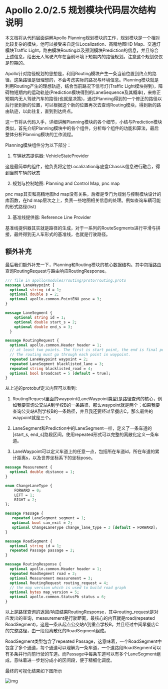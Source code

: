 # Apollo 2.0/2.5 规划模块代码层次结构说明

本文档将从代码层面讲解Apollo Planning规划模块的工作，规划模块是一个相对比较复杂的模块，他可以接受来自定位Localization、高精地图HD Map、交通灯模块Traffic Light，路由模块Routing以及预测模块Prediction的信息，并且综合上述信息，给出无人驾驶汽车在当前环境下短期内的路径规划。注意这个规划仅仅是短期的。

Apollo针对路径规划的思想是，利用Routing模块产生一条当前位置到终点的路径，这条路径是很理想的，不会考虑实际的路况与环境信息。Planning模块就是利用Routing产生的理想轨迹，结合当前路况下信号灯(Traffic Light模块得到)，障碍物短期内的运动轨迹(Prediction模块得到的LaneSequence及其概率)，来修正短期内无人驾驶汽车的路径(也就是决策)，通过Planning得到的一个修正的路径以后行驶到新的位置，可以根据这个新的位置再次去查询Routing模块，得到新的路由轨迹，以此往复，直到到达终点。

这一节将从代码入手，详细讲解Planning模块的各个细节，小结与Prediction模块类似，首先介绍Planning模块中的各个组件，分析每个组件的功能和算法，最后整体分析Planning模块的工作流程。

Planning模块组件分为以下部分：

1. 车辆状态提供器: VehicleStateProvider

这是最简单的组件，他负责将定位Localization与底盘Chassis信息进行融合，得到当前车辆的状态

2. 规划与控制地图: Planning and Control Map, pnc map

pnc map其实和高精地图hd map没有关系，后者是专门为规划与控制模块设计的库函数，在hd map层次之上，负责一些地图相关信息的处理。例如查询车辆可能的形式路径(list<RouteSegments>)

3. 基准线提供器: Reference Line Provider

基准线提供器其实就是路径的生成，对于一系列的RouteSegments进行平滑与拼接，最终得到无人车形式的基准线，也就是行驶路径。



## 额外补充

最后我们额外补充一下，Planning和Routing模块的核心数据结构。其中包括路由查询RoutingRequest与路由响应RoutingResponse。

```protobuf
/// file in apollo/modules/routing/proto/routing.proto
message LaneWaypoint {
  optional string id = 1;
  optional double s = 2;
  optional apollo.common.PointENU pose = 3;
}

message LaneSegment {
    optional string id = 1;
    optional double start_s = 2;
    optional double end_s = 3;
  }

message RoutingRequest {
  optional apollo.common.Header header = 1;
  // at least two points. The first is start point, the end is final point.
  // The routing must go through each point in waypoint.
  repeated LaneWaypoint waypoint = 2;
  repeated LaneSegment blacklisted_lane = 3;
  repeated string blacklisted_road = 4;
  optional bool broadcast = 5 [default = true];
}
```

从上述的protobuf定义内容可以看到:

1. RoutingRequest里面的waypoint(LaneWaypoint类型)是路径查询的核心，例如我要查询公交站A到学校B的一条路径，那么waypoint就是两个；如果我要查询公交站A到学校B的一条路径，并且我还要经过早餐店C，那么最终的waypoint就是三个。

2. LaneSegment和Prediction中的LaneSegment一样，定义了一条车道的[start_s, end_s]路段区间，使用repeated形式可以完整的离散化定义一条车道。

3. LaneWaypoint可以定义车道上的任意一点，包括所在车道id，所在车道的累计距离s，以及世界坐标系下的坐标pose。

```protobuf
message Measurement {
  optional double distance = 1;
}

enum ChangeLaneType {
    FORWARD = 0;
    LEFT = 1;
    RIGHT = 2;
};

message Passage {
   repeated LaneSegment segment = 1;
   optional bool can_exit = 2;
   optional ChangeLaneType change_lane_type = 3 [default = FORWARD];
}

message RoadSegment {
  optional string id = 1;
  repeated Passage passage = 2;
}

message RoutingResponse {
  optional apollo.common.Header header = 1;
  repeated RoadSegment road = 2;
  optional Measurement measurement = 3;
  optional RoutingRequest routing_request = 4;
  // the map version which is used to build road graph
  optional bytes map_version = 5;
  optional apollo.common.StatusPb status = 6;
}
```

以上是路径查询的返回/响应结果RoutingResponse，其中routing_request是对应发出的查询，measurement是行驶距离，最核心的内容就是road(repeated RoadSegment)，这是一条从起点公交站A到重点学校B，并且经过中间早餐店C的完整路径，由一段段离散化的RoadSegment组成。

RoadSegment类型包含了repeated Passage，这意味着，一个RoadSegment中包含了多个通道，每个通道可以理解为一条车道，一个道路段RoadSegment可以有多条并行向前行驶的车道。而Passage中每条车道可以有多个LaneSegment组成，意味着进一步划分成小的区间段，便于精细化调度。

最终的可视化结果如下图所示

![img](https://github.com/YannZyl/Apollo-Note/blob/master/images/planning/routing_result.png)